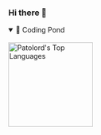 ### Hi there 👋

<details open>
  <summary> 
🦆 Coding Pond
    </summary>
  <br>
<img align="left" alt="Patolord's Top Languages" src="https://github-readme-stats.vercel.app/api/top-langs?username=Patolord&langs_count=4&layout=compact&theme=react&bg_color=FFFFFF&title_color=68C3D4&text_color=000000&icon_color=F8D866&border_color=1F222E&hide=Dockerfile,CSS,HTML,c%2B%2B,Ren'Py,CMake,Matlab"  height="170px" />

</details>


